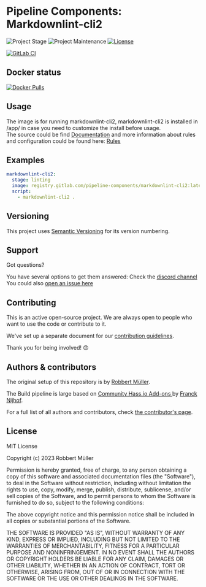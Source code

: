 # Pipeline Components: Markdownlint-cli2

![Project Stage][project-stage-shield]
![Project Maintenance][maintenance-shield]
[![License][license-shield]](LICENSE)

[![GitLab CI][gitlabci-shield]][gitlabci]

## Docker status

[![Docker Pulls][pulls-shield]][dockerhub]

## Usage

The image is for running markdownlint-cli2, markdownlint-cli2 is installed
in /app/ in case you need to customize the install before usage.  
The source could be find [Documentation][markdownlint-cli2] and more information
about rules and configuration could be found here: [Rules][markdownlint-cli2-rules]

## Examples

```yaml
markdownlint-cli2:
  stage: linting
  image: registry.gitlab.com/pipeline-components/markdownlint-cli2:latest
  script:
    - markdownlint-cli2 .
```

## Versioning

This project uses [Semantic Versioning][semver] for its version numbering.

## Support

Got questions?

You have several options to get them answered:
Check the [discord channel][discord]
You could also [open an issue here][issue]

## Contributing

This is an active open-source project. We are always open to people who want to
use the code or contribute to it.

We've set up a separate document for our [contribution guidelines](CONTRIBUTING.md).

Thank you for being involved! :heart_eyes:

## Authors & contributors

The original setup of this repository is by [Robbert Müller][mjrider].

The Build pipeline is large based on [Community Hass.io Add-ons
][hassio-addons] by [Franck Nijhof][frenck].

For a full list of all authors and contributors,
check [the contributor's page][contributors].

## License

MIT License

Copyright (c) 2023 Robbert Müller

Permission is hereby granted, free of charge, to any person obtaining a copy
of this software and associated documentation files (the "Software"), to deal
in the Software without restriction, including without limitation the rights
to use, copy, modify, merge, publish, distribute, sublicense, and/or sell
copies of the Software, and to permit persons to whom the Software is
furnished to do so, subject to the following conditions:

The above copyright notice and this permission notice shall be included in all
copies or substantial portions of the Software.

THE SOFTWARE IS PROVIDED "AS IS", WITHOUT WARRANTY OF ANY KIND, EXPRESS OR
IMPLIED, INCLUDING BUT NOT LIMITED TO THE WARRANTIES OF MERCHANTABILITY,
FITNESS FOR A PARTICULAR PURPOSE AND NONINFRINGEMENT. IN NO EVENT SHALL THE
AUTHORS OR COPYRIGHT HOLDERS BE LIABLE FOR ANY CLAIM, DAMAGES OR OTHER
LIABILITY, WHETHER IN AN ACTION OF CONTRACT, TORT OR OTHERWISE, ARISING FROM,
OUT OF OR IN CONNECTION WITH THE SOFTWARE OR THE USE OR OTHER DEALINGS IN THE
SOFTWARE.

[contributors]: https://gitlab.com/pipeline-components/markdownlint-cli2/-/graphs/master
[dockerhub]: https://hub.docker.com/r/pipelinecomponents/markdownlint-cli2
[license-shield]: https://img.shields.io/badge/License-MIT-green.svg
[mjrider]: https://gitlab.com/mjrider
[discord]: https://discord.gg/vhxWFfP
[gitlabci-shield]: https://img.shields.io/gitlab/pipeline/pipeline-components/markdownlint-cli2.svg
[gitlabci]: https://gitlab.com/pipeline-components/markdownlint-cli2/-/commits/master
[issue]: https://gitlab.com/pipeline-components/markdownlint-cli2/issues
[maintenance-shield]: https://img.shields.io/maintenance/yes/2023.svg
[project-stage-shield]: https://img.shields.io/badge/project%20stage-production%20ready-brightgreen.svg
[pulls-shield]: https://img.shields.io/docker/pulls/pipelinecomponents/markdownlint-cli2.svg
[semver]: http://semver.org/spec/v2.0.0.html

[frenck]: https://github.com/frenck
[hassio-addons]: https://github.com/hassio-addons
[markdownlint-cli2]: https://github.com/DavidAnson/markdownlint/blob/main/README.md#rules--aliases
[markdownlint-cli2-rules]: https://github.com/DavidAnson/markdownlint/blob/main/README.md#rules--aliases
